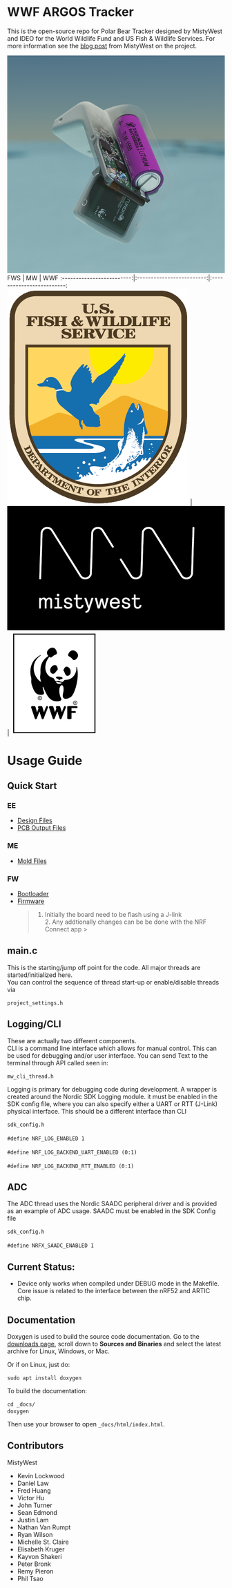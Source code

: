 # WWF ARGOS Tracker


This is the open-source repo for Polar Bear Tracker designed by MistyWest and IDEO for the World Wildlife Fund and US Fish & Wildlife Services. 
For more information see the [blog post](https://www.mistywest.com/posts/project/wwf-polar-bear-tracker/) from MistyWest on the project.

![Polar tracker](assets/WW02%20Bear%20Tag_Arctic_backup.128_crop.png)
FWS |  MW | WWF
:-------------------------:|:-------------------------:|:-------------------------:
![FWS](assets/US-FWS-logo.png)  |  ![MistyWest](assets/MistyWestLogo.png) | ![WWF](assets/panda.png)

# Usage Guide

## Quick Start
### EE
- [Design Files](Electrical/Design%20Files)
- [PCB Output Files](Electrical/PCB%20Output%20Files)
### ME
- [Mold Files](Mechanical/Mold%20v3)
### FW
- [Bootloader](Firmware/wwf_bootloader)
- [Firmware](Firmware/ww02Firmware)
    > 1. Initially the board need to be flash using a J-link \
      2.  Any addtionally changes can be be done with the NRF Connect app
      >


## main.c

This is the starting/jump off point for the code. All major threads are started/initialized here.  
You can control the sequence of thread start-up or enable/disable threads via 
```
project_settings.h
```

## Logging/CLI
These are actually two different components.  
CLI is a command line interface which allows for manual
control.  This can be used for debugging and/or user interface.  You can send Text to the terminal
through API called seen in:
```
mw_cli_thread.h
```

Logging is primary for debugging code during development. A wrapper is created around the Nordic SDK
Logging module.  it must be enabled in the SDK config file, where you can also specify either a UART 
or RTT (J-Link) physical interface. This should be a different interface than CLI
```
sdk_config.h

#define NRF_LOG_ENABLED 1

#define NRF_LOG_BACKEND_UART_ENABLED (0:1)

#define NRF_LOG_BACKEND_RTT_ENABLED (0:1)
```

## ADC
The ADC thread uses the Nordic SAADC peripheral driver and is provided as an example of ADC usage.
SAADC must be enabled in the SDK Config file
```
sdk_config.h

#define NRFX_SAADC_ENABLED 1
```

## Current Status:
- Device only works when compiled under DEBUG mode in the Makefile.  Core issue is related to the interface between the nRF52 and ARTIC chip.


## Documentation

Doxygen is used to build the source code documentation. Go to the [downloads page](http://www.doxygen.nl/download.html), scroll down to **Sources and Binaries** and select the latest archive for Linux, Windows, or Mac.

Or if on Linux, just do:

```
sudo apt install doxygen
```

To build the documentation:

```
cd _docs/
doxygen
```

Then use your browser to open `_docs/html/index.html`.


## Contributors
MistyWest
- Kevin Lockwood
- Daniel Law
- Fred Huang
- Victor Hu
- John Turner
- Sean Edmond
- Justin Lam
- Nathan Van Rumpt
- Ryan Wilson
- Michelle St. Claire
- Elisabeth Kruger
- Kayvon Shakeri
- Peter Bronk
- Remy Pieron
- Phil Tsao
